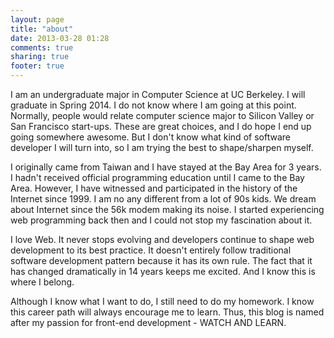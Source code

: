 ```yaml
---
layout: page
title: "about"
date: 2013-03-28 01:28
comments: true
sharing: true
footer: true
---
```

I am an undergraduate major in Computer Science at UC Berkeley. I will graduate in Spring 2014. I do not know where I am going at this point. Normally, people would relate computer science major to Silicon Valley or San Francisco start-ups. These are great choices, and I do hope I end up going somewhere awesome. But I don't know what kind of software developer I will turn into, so I am trying the best to shape/sharpen myself.

I originally came from Taiwan and I have stayed at the Bay Area for 3 years. I hadn't received official programming education until I came to the Bay Area. However, I have witnessed and participated in the history of the Internet since 1999. I am no any different from a lot of 90s kids. We dream about Internet since the 56k modem making its noise. I started experiencing web programming back then and I could not stop my fascination about it.

I love Web. It never stops evolving and developers continue to shape web development to its best practice. It doesn't entirely follow traditional software development pattern because it has its own rule. The fact that it has changed dramatically in 14 years keeps me excited. And I know this is where I belong.

Although I know what I want to do, I still need to do my homework. I know this career path will always encourage me to learn. Thus, this blog is named after my passion for front-end development - WATCH AND LEARN.